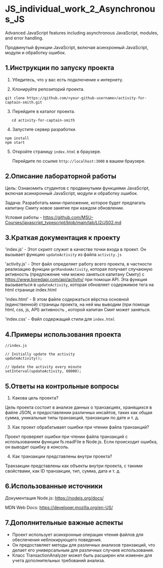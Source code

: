 # JS_individual_work_2_Asynchronous_JS

Advanced JavaScript features including asynchronous JavaScript, modules, and error handling.

Продвинутый функции JavaScript, включая асинхронный JavaScript, модули и обработку ошибок.

## 1.Инструкции по запуску проекта

1. Убедитесь, что у вас есть подключение к интернету.

2. Клонируйте репозиторий проекта.
   
```  
git clone https://github.com/<your-github-username>/activity-for-captain-smith.git
 ```

3. Перейдите в каталог проекта.
```
   cd activity-for-captain-smith
```

4. Запустите сервер разработки.
```
npm install
npm start
```
5. Откройте страницу `index.html` в браузере.
   
   Перейдите по ссылке `http://localhost:3000` в вашем браузере.

## 2.Описание лабораторной работы

Цель: Ознакомить студентов с продвинутыми функциями JavaScript, включая асинхронный JavaScript, модули и обработку ошибок.

Задача: Разработать мини-приложение, которое будет предлагать капитану Смиту новое занятие при каждом обновлении.

Условия работы - https://github.com/MSU-Courses/javascript_typescript/blob/main/lab/LI2/JS02.md

## 3.Краткая документация к проекту

'index.js' - Этот скрипт служит в качестве точки входа в проект. Он вызывает функцию `updateActivity` из файла `activity.js`

'activity.js' - Этот файл определяет работу всего проекта, в частности реализацию функции `getRandomActivity`, которая получает случаюную активность (предложение чем можно заняться капитану Смиту) с https://www.boredapi.com/api/activity/ при помоши API. Эта функция вызываеться в `updateActivity`, которая обновляет содержимое тега <i id="activity"></i> на html странице index.html

'index.html' - В этом файле содержаться вёрстка основной (единственной) страницы проекта, на ней мы выводим (при помощи html, css, js, API) активность , которой капитан Смит может заняться.

'index.css' - Файл содержащий стили для `index.html`

## 4.Примеры использования проекта


```
//index.js

// Initially update the activity
updateActivity();

// Update the activity every minute
setInterval(updateActivity, 60000);
```

## 5.Ответы на контрольные вопросы

1. Какова цель проекта?

Цель проекта состоит в анализе данных о транзакциях, хранящихся в файле JSON, и предоставлении различных инсайтов, таких как общая сумма, уникальные типы транзакций, транзакции по дате и т. д.

3. Как проект обрабатывает ошибки при чтении файла транзакций?
 
Проект проверяет ошибки при чтении файла транзакций с использованием функции fs.readFile в Node.js. Если происходит ошибка, он выводит ошибку в консоль.

4. Как транзакции представлены внутри проекта?

Транзакции представлены как объекты внутри проекта, с такими свойствами, как ID транзакции, тип, сумма, дата и т. д.

## 6.Использованные источники

Документация Node.js: https://nodejs.org/docs/

MDN Web Docs: https://developer.mozilla.org/en-US/

## 7.Дополнительные важные аспекты

*  Проект использует асинхронные операции чтения файлов для обеспечения неблокирующего поведения.
*  Он предоставляет методы для различных анализов транзакций, что делает его универсальным для различных случаев использования.
*  Класс TransactionAnalyzer может быть расширен или изменен для учета дополнительных требований анализа.

